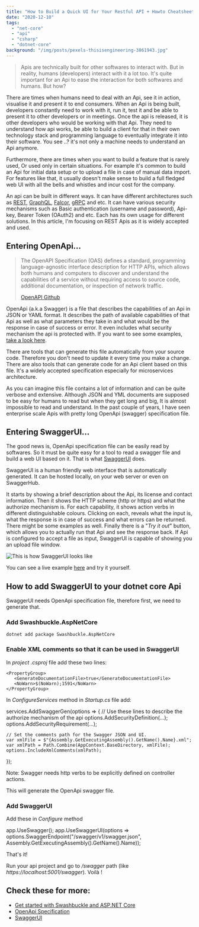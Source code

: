 ```yaml
---
title: "How to Build a Quick UI for Your Restful API + Howto Cheatsheet"
date: "2020-12-10"
tags: 
  - "net-core"
  - "api"
  - "csharp"
  - "dotnet-core"
background: "/img/posts/pexels-thisisengineering-3861943.jpg"
---
```


> Apis are technically built for other softwares to interact with. But in reality, humans (developers) interact with it a lot too. It's quite important for an Api to ease the interaction for both softwares and humans. But how?

There are times when humans need to deal with an Api, see it in action, visualise it and present it to end consumers. When an Api is being built, developers constantly need to work with it, run it, test it and be able to present it to other developers or in meetings. Once the api is released, it is other developers who would be working with that Api. They need to understand how api works, be able to build a client for that in their own technology stack and programming language to eventually integrate it into their software. You see ..? it's not only a machine needs to understand an Api anymore.

Furthermore, there are times when you want to build a feature that is rarely used, Or used only in certain situations. For example it's common to build an Api for initial data setup or to upload a file in case of manual data import. For features like that, it usually doesn't make sense to build a full fledged web UI with all the bells and whistles and incur cost for the company.

An api can be built in different ways. It can have different architectures such as [REST](https://en.wikipedia.org/wiki/Representational_state_transfer), [GraphQL](https://graphql.org/), [Falcor](https://netflix.github.io/falcor/), [gRPC](https://grpc.io/) and etc. It can have various security mechanisms such as Basic authentication (username and password), Api-key, Bearer Token (OAuth2) and etc. Each has its own usage for different solutions. In this article, I'm focusing on REST Apis as it is widely accepted and used.

## Entering OpenApi...

> The OpenAPI Specification (OAS) defines a standard, programming language-agnostic interface description for HTTP APIs, which allows both humans and computers to discover and understand the capabilities of a service without requiring access to source code, additional documentation, or inspection of network traffic.
> 
> [OpenAPI Github](https://github.com/OAI/OpenAPI-Specification)

OpenApi (a.k.a Swagger) is a file that describes the capabilities of an Api in JSON or YAML format. It describes the path of available capabilities of that Api as well as what parameters they take in and what would be the response in case of success or error. It even includes what security mechanism the api is protected with. If you want to see some examples, [take a look here](https://github.com/OAI/OpenAPI-Specification/tree/master/examples/v3.0).

There are tools that can generate this file automatically from your source code. Therefore you don't need to update it every time you make a change. There are also tools that can generate code for an Api client based on this file. It's a widely accepted specification especially for microservices architecture.

As you can imagine this file contains a lot of information and can be quite verbose and extensive. Although JSON and YML documents are supposed to be easy for humans to read but when they get long and big, It is almost impossible to read and understand. In the past couple of years, I have seen enterprise scale Apis with pretty long OpenApi (swagger) specification file.

## Entering SwaggerUI...

The good news is, OpenApi specification file can be easily read by softwares. So it must be quite easy for a tool to read a swagger file and build a web UI based on it. That is what [SwaggerUI](https://swagger.io/tools/swagger-ui/) does.

SwaggerUI is a human friendly web interface that is automatically generated. It can be hosted locally, on your web server or even on SwaggerHub.

It starts by showing a brief description about the Api, its license and contact information. Then it shows the HTTP scheme (http or https) and what the authorize mechanism is. For each capability, it shows action verbs in different distinguishable colours. Clicking on each, reveals what the input is, what the response is in case of success and what errors can be returned. There might be some examples as well. Finally there is a "_Try it out_" button, which allows you to actually run that Api and see the response back. If Api is configured to accept a file as input, SwaggerUI is capable of showing you an upload file window.

![This is how SwaggerUI looks like](https://programmerbyday.files.wordpress.com/2020/12/profile-20201209t114924.gif?w=500)

You can see a live example [here](https://petstore.swagger.io/) and try it yourself.

## How to add SwaggerUI to your dotnet core Api

SwaggerUI needs OpenApi specification file, therefore first, we need to generate that.

### Add Swashbuckle.AspNetCore

```
dotnet add package Swashbuckle.AspNetCore
```

### Enable XML comments so that it can be used in SwaggerUI

In _project .csproj_ file add these two lines:

```
<PropertyGroup>
   <GenerateDocumentationFile>true</GenerateDocumentationFile>
   <NoWarn>$(NoWarn);1591</NoWarn>
</PropertyGroup>
```

In _ConfigureServices_ method in _Startup.cs_ file add:

services.AddSwaggerGen(options =>
{
   // Use these lines to describe the authorize mechanism of the api
    options.AddSecurityDefinition(...);
    options.AddSecurityRequirement(...);

    // Set the comments path for the Swagger JSON and UI.
    var xmlFile = $"{Assembly.GetExecutingAssembly().GetName().Name}.xml";
    var xmlPath = Path.Combine(AppContext.BaseDirectory, xmlFile);
    options.IncludeXmlComments(xmlPath);
});

Note: Swagger needs http verbs to be explicitly defined on controller actions.

This will generate the OpenApi swagger file.

### Add SwaggerUI

Add these in _Configure_ method

app.UseSwagger();
app.UseSwaggerUI(options =>
                 options.SwaggerEndpoint("/swagger/v1/swagger.json", Assembly.GetExecutingAssembly().GetName().Name));

That's it!

Run your api project and go to _/swagger_ path (like _https://localhost:5001/swagger_). Voilà !

## Check these for more:

- [Get started with Swashbuckle and ASP.NET Core](https://docs.microsoft.com/en-us/aspnet/core/tutorials/getting-started-with-swashbuckle?view=aspnetcore-5.0&tabs=visual-studio)
- [OpenApi Specification](https://swagger.io/resources/open-api/)
- [SwaggerUI](https://swagger.io/tools/swagger-ui/)
